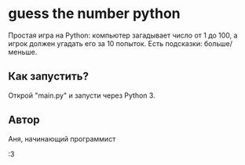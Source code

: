 # guess the number python

Простая игра на Python:
компьютер загадывает число от 1 до 100, а игрок должен угадать его за 10 попыток. Есть подсказки: больше/меньше.

## Как запустить?
Открой "main.py" и запусти через Python 3.

## Автор
Аня, начинающий программист

:3
